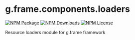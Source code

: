 # g.frame.components.loaders

[![NPM Package][npm]][npm-url]
[![NPM Downloads][npm-downloads]][npmtrends-url]
[![NPM License][npm-license]][mit-url]

Resource loaders module for g.frame framework

[npm]: https://img.shields.io/npm/v/@g.frame/common.loaders?style=for-the-badge
[npm-url]: https://www.npmjs.com/package/@g.frame/common.loaders
[npm-downloads]: https://img.shields.io/npm/dw/@g.frame/common.loaders?style=for-the-badge
[npmtrends-url]: https://www.npmtrends.com/@g.frame/common.loaders
[npm-license]: https://img.shields.io/npm/l/@g.frame/common.loaders?style=for-the-badge
[mit-url]: https://opensource.org/licenses/MIT
